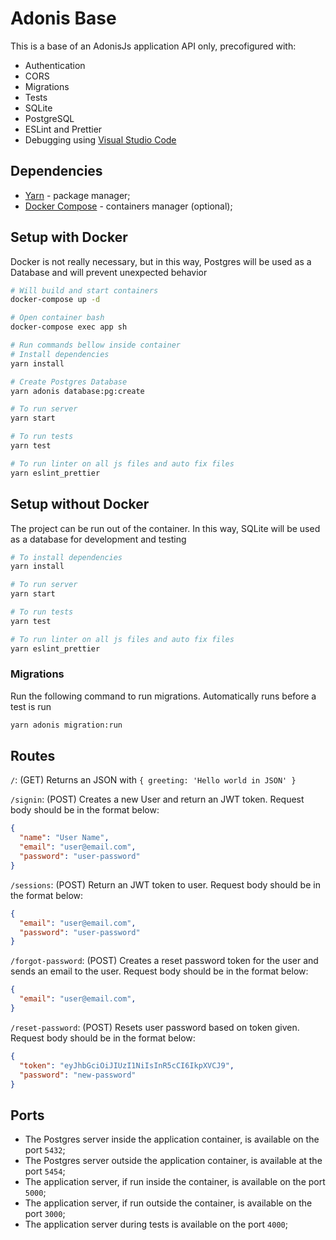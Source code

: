 # Adonis Base

This is a base of an AdonisJs application API only, precofigured with:

- Authentication
- CORS
- Migrations
- Tests
- SQLite
- PostgreSQL
- ESLint and Prettier
- Debugging using [Visual Studio Code](https://code.visualstudio.com)

## Dependencies

- [Yarn](https://yarnpkg.com/) - package manager;
- [Docker Compose](https://docs.docker.com/compose/) - containers manager (optional);

## Setup with Docker

Docker is not really necessary, but in this way, Postgres will be used as a Database and will prevent unexpected behavior

```bash
# Will build and start containers
docker-compose up -d

# Open container bash
docker-compose exec app sh

# Run commands bellow inside container
# Install dependencies
yarn install

# Create Postgres Database
yarn adonis database:pg:create

# To run server
yarn start

# To run tests
yarn test

# To run linter on all js files and auto fix files
yarn eslint_prettier
```

## Setup without Docker

The project can be run out of the container. In this way, SQLite will be used as a database for development and testing

```bash
# To install dependencies
yarn install

# To run server
yarn start

# To run tests
yarn test

# To run linter on all js files and auto fix files
yarn eslint_prettier
```

### Migrations

Run the following command to run migrations. Automatically runs before a test is run

```bash
yarn adonis migration:run
```

## Routes

`/`: (GET) Returns an JSON with `{ greeting: 'Hello world in JSON' }`

`/signin`: (POST) Creates a new User and return an JWT token. Request body should be in the format below:

```json
{
  "name": "User Name",
  "email": "user@email.com",
  "password": "user-password"
}
```

`/sessions`: (POST) Return an JWT token to user. Request body should be in the format below:

```json
{
  "email": "user@email.com",
  "password": "user-password"
}
```

`/forgot-password`: (POST) Creates a reset password token for the user and sends an email to the user. Request body should be in the format below:

```json
{
  "email": "user@email.com",
}
```

`/reset-password`: (POST) Resets user password based on token given. Request body should be in the format below:

```json
{
  "token": "eyJhbGciOiJIUzI1NiIsInR5cCI6IkpXVCJ9",
  "password": "new-password"
}
```

## Ports

- The Postgres server inside the application container, is available on the port `5432`;
- The Postgres server outside the application container, is available at the port `5454`;
- The application server, if run inside the container, is available on the port `5000`;
- The application server, if run outside the container, is available on the port `3000`;
- The application server during tests is available on the port `4000`;
